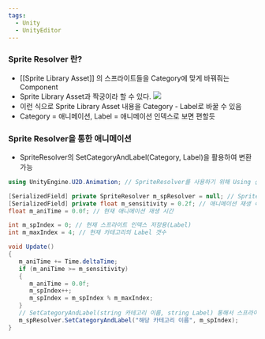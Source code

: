 ```yaml
---
tags:
  - Unity
  - UnityEditor
---
```

### Sprite Resolver 란?
- [[Sprite Library Asset]] 의 스프라이트들을 Category에 맞게 바꿔줘는 Component
- Sprite Library Asset과 짝궁이라 할 수 있다.
![](https://i.imgur.com/CvXVzRp.png)
- 이런 식으로 Sprite Library Asset 내용을 Category - Label로 바꿀 수 있음
- Category = 애니메이션, Label = 애니메이션 인덱스로 보면 편할듯

### Sprite Resolver을 통한 애니메이션
- SpriteResolver의 SetCategoryAndLabel(Category, Label)을 활용하여 변환 가능
```C#
using UnityEngine.U2D.Animation; // SpriteResolver를 사용하기 위해 Using 선언

[SerializedField] private SpriteResolver m_spResolver = null; // SpriteResolver 가져오기
[SerializedField] private float m_sensitivity = 0.2f; // 애니메이션 재생 속도
float m_aniTime = 0.0f; // 현재 애니메이션 재생 시간

int m_spIndex = 0; // 현재 스프라이트 인덱스 저장용(Label)
int m_maxIndex = 4; // 현재 카테고리의 Label 갯수 

void Update()
{
   m_aniTime += Time.deltaTime;
   if (m_aniTime >= m_sensitivity)
   {
      m_aniTime = 0.0f;
      m_spIndex++;
      m_spIndex = m_spIndex % m_maxIndex;
   }
   // SetCategoryAndLabel(string 카테고리 이름, string Label) 통해서 스프라이트 변경
   m_spResolver.SetCategoryAndLabel("해당 카테고리 이름", m_spIndex);
}
```